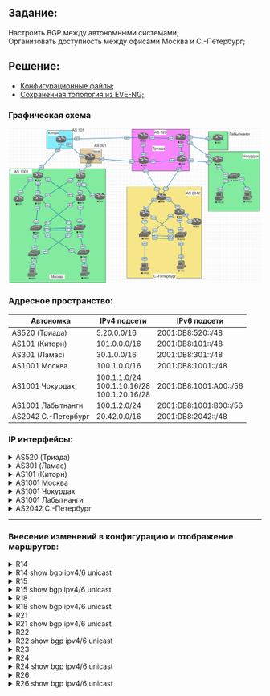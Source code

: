 ## Задание:

Настроить BGP между автономными системами;
<br>
Организовать доступность между офисами Москва и С.-Петербург;

##  Решение:

- [Конфигурационные файлы;](configs/)
- [Сохраненная топология из EVE-NG;](eve-ng_lab_eBGP.zip)

### Графическая схема

![](Topology.PNG)

### Адресное пространство:

| **Автономка**       | **IPv4 подсети**                                 | **IPv6 подсети**       |
|---------------------|--------------------------------------------------|------------------------|
| AS520 (Триада)      | 5.20.0.0/16                                      | 2001:DB8:520::/48      |
| AS101 (Киторн)      | 101.0.0.0/16                                     | 2001:DB8:101::/48      |
| AS301 (Ламас)       | 30.1.0.0/16                                      | 2001:DB8:301::/48      |
| AS1001 Москва       | 100.1.0.0/16                                     | 2001:DB8:1001::/48     |
| AS1001 Чокурдах     | 100.1.1.0/24<br>100.1.10.16/28<br>100.1.20.16/28 | 2001:DB8:1001:A00::/56 |
| AS1001 Лабытнанги   | 100.1.2.0/24                                     | 2001:DB8:1001:B00::/56 |
| AS2042 С.-Петербург | 20.42.0.0/16                                     | 2001:DB8:2042::/48     |

### IP интерфейсы:

<details>
  <summary>AS520 (Триада)</summary>

| **Device** |              **Interface**              |                                  **IPv4 Address**                                  |                                                                                  **IPv6 Address**                                                                                  |
|:----------:|:---------------------------------------:|:----------------------------------------------------------------------------------:|:----------------------------------------------------------------------------------------------------------------------------------------------------------------------------------:|
| **R23**    | Lo1<br>e0/0<br>e0/1<br>e0/2             | 5.20.0.23/32<br>5.20.23.0/31<br>172.16.1.0/31<br>172.16.1.2/31                     | 2001:DB8:520::23/128<br>FE80::23 link-local<br>FE80::23 link-local<br>FE80::23 link-local                                                                                          |
| **R24**    | Lo1<br>e0/0<br><br>e0/1<br>e0/2<br>e0/3 | 5.20.0.24/32<br>5.20.24.0/31<br><br>172.16.1.4/31<br>172.16.1.3/31<br>5.20.24.2/31 | 2001:DB8:520::24/128<br>FE80::24 link-local, **2001:DB8:520:24E0::24/112**<br><br>FE80::24 link-local<br>FE80::24 link-local<br>FE80::24 link-local, **2001:DB8:520:24E3::24/112** |
| **R25**    | Lo1<br>e0/0<br>e0/1<br>e0/2<br>e0/3     | 5.20.0.25/32<br>172.16.1.1/31<br>5.20.25.0/31<br>172.16.1.6/31<br>5.20.25.2/31     | 2001:DB8:520::25/128<br>FE80::25 link-local<br>FE80::25 link-local<br>FE80::25 link-local<br>FE80::25 link-local                                                                   |
| **R26**    | Lo1<br>e0/0<br>e0/1<br>e0/2<br>e0/3     | 5.20.0.26/32<br>172.16.1.5/31<br>5.20.26.0/31<br>172.16.1.7/31<br>5.20.26.2/31     | 2001:DB8:520::26/128<br>FE80::26 link-local<br>FE80::26 link-local<br>FE80::26 link-local<br>FE80::26 link-local, **2001:DB8:520:26E3::26/112**                                    |
</details>

<details>
  <summary>AS301 (Ламас)</summary>

| **Device** | **Interface**               | **IPv4 Address**                                               | **IPv6 Address**                                                                                                                                                                       |
|------------|-----------------------------|----------------------------------------------------------------|----------------------------------------------------------------------------------------------------------------------------------------------------------------------------------------|
| **R21**    | Lo1<br>e0/0<br>e0/1<br>e0/2 | 30.1.0.21/32<br>30.1.100.0/31<br>172.16.1.0/31<br>5.20.24.1/31 | 2001:DB8:301::21/128<br>FE80::21 link-local, **2001:DB8:301:21E0::21/112**<br>FE80::21 link-local, **2001:DB8:301:21E1::21/112**<br>FE80::21 link-local, **2001:DB8:520:24E0::21/112** |
</details>

<details>
  <summary>AS101 (Киторн)</summary>

| **Device** | **Interface**               | **IPv4 Address**                                                 | **IPv6 Address**                                                                                                                                        |
|------------|-----------------------------|------------------------------------------------------------------|---------------------------------------------------------------------------------------------------------------------------------------------------------|
| **R22**    | Lo1<br>e0/0<br>e0/1<br>e0/2 | 101.0.0.22/32<br>101.0.100.0/31<br>172.16.1.1/31<br>5.20.23.1/31 | 2001:DB8:101::22/128<br>FE80::22 link-local, **2001:DB8:101:22E0::22/112**<br>FE80::22 link-local, **2001:DB8:301:21E1::22/112**<br>FE80::22 link-local |
</details>

<details>
  <summary>AS1001 Москва</summary>

| **Device** | **Interface**                                  | **IPv4 Address**                                                                                       | **IPv6 Address**                                                                                                                                 |
|------------|------------------------------------------------|--------------------------------------------------------------------------------------------------------|--------------------------------------------------------------------------------------------------------------------------------------------------|
| **VPC1**   | eth0                                           | 100.1.10.2/28 gw 100.1.10.1                                                                            | 2001:DB8:1001:10::/64 (SLAAC)                                                                                                                    |
| **VPC7**   | eth0                                           | 100.1.20.2/28 gw 100.1.20.1                                                                            | 2001:DB8:1001:20::/64 (SLAAC)                                                                                                                    |
| **SW2**    | Lo1<br>e0/0<br>e0/1<br>vlan20                  | 100.1.0.2/32<br>172.16.1.27/31<br>172.16.1.23/31<br>100.1.20.1/28                                      | 2001:DB8:1001::2/128<br>FE80::2 link-local<br>FE80::2 link-local<br>2001:DB8:1001:20::1/64                                                       |
| **SW3**    | Lo1<br>e0/0<br>e0/1<br>vlan10                  | 100.1.0.3/32<br>172.16.1.21/31<br>172.16.1.29/31<br>100.1.10.1/28                                      | 2001:DB8:1001::3/128<br>FE80::3 link-local<br>FE80::3 link-local<br>2001:DB8:1001:10::1/64                                                       |
| **SW4**    | Lo1<br>e0/0<br>e0/1<br>e1/0<br>e1/1<br>vlan201 | 100.1.0.4/32<br>172.16.1.20/31<br>172.16.1.22/31<br>172.16.1.13/31<br>172.16.1.19/31<br>172.16.1.24/31 | 2001:DB8:1001::4/128<br>FE80::4 link-local<br>FE80::4 link-local<br>FE80::4 link-local<br>FE80::4 link-local<br>FE80::4 link-local               |
| **SW5**    | Lo1<br>e0/0<br>e0/1<br>e1/0<br>e1/1<br>vlan201 | 100.1.0.5/32<br>172.16.1.26/31<br>172.16.1.28/31<br>172.16.1.17/31<br>172.16.1.15/31<br>172.16.1.25/31 | 2001:DB8:1001::5/128<br>FE80::5 link-local<br>FE80::5 link-local<br>FE80::5 link-local<br>FE80::5 link-local<br>FE80::5 link-local               |
| **R12**    | Lo1<br>e0/0<br>e0/1<br>e0/2<br>e0/3            | 100.1.0.12/32<br>172.16.1.12/31<br>172.16.1.14/31<br>172.16.1.1/31<br>172.16.1.9/31                    | 2001:DB8:1001::12/128<br>FE80::12 link-local<br>FE80::12 link-local<br>FE80::12 link-local<br>FE80::12 link-local                                |
| **R13**    | Lo1<br>e0/0<br>e0/1<br>e0/2<br>e0/3            | 100.1.0.13/32<br>172.16.1.16/31<br>172.16.1.18/31<br>172.16.1.7/31<br>172.16.1.3/31                    | 2001:DB8:1001::13/128<br>FE80::13 link-local<br>FE80::13 link-local<br>FE80::13 link-local<br>FE80::13 link-local                                |
| **R14**    | Lo1<br>e0/0<br>e0/1<br>e0/2<br>e0/3            | 100.1.0.14/32<br>172.16.1.0/31<br>172.16.1.2/31<br>101.0.100.1/31<br>172.16.1.4/31                     | 2001:DB8:1001::14/128<br>FE80::14 link-local<br>FE80::14 link-local<br>FE80::14 link-local, **2001:DB8:301:22E0::14/112**<br>FE80::14 link-local |
| **R15**    | Lo1<br>e0/0<br>e0/1<br>e0/2<br>e0/3            | 100.1.0.15/32<br>172.16.1.6/31<br>172.16.1.8/31<br>30.1.100.1/31<br>172.16.1.10/31                     | 2001:DB8:1001::15/128<br>FE80::15 link-local<br>FE80::15 link-local<br>FE80::15 link-local, **2001:DB8:301:21E0::15/112**<br>FE80::15 link-local |
| **R19**    | Lo1<br>e0/0                                    | 100.1.0.19/32<br>172.16.1.5/31                                                                         | 2001:DB8:1001::19/128<br>FE80::19 link-local                                                                                                     |
| **R20**    | Lo1<br>e0/0                                    | 100.1.0.20/32<br>172.16.1.11/31                                                                        | 2001:DB8:1001::20/128<br>FE80::20 link-local                                                                                                     |
</details>

<details>
  <summary>AS1001 Чокурдах</summary>

| **Device** | **Interface**                   | **IPv4 Address**                                                | **IPv6 Address**                                                                                   |
|------------|---------------------------------|-----------------------------------------------------------------|----------------------------------------------------------------------------------------------------|
| **VPC30**  | eth0                            | 100.1.10.18/28 gw 100.1.10.17                                   | 2001:DB8:1001:A10::/64 (SLAAC)                                                                     |
| **VPC31**  | eth0                            | 100.1.20.18/28 gw 100.1.20.17                                   | 2001:DB8:1001:A20::/64 (SLAAC)                                                                     |
| **R28**    | Lo1<br>e0/0<br>e0/1<br>e0/2     | 100.1.1.28<br>5.20.26.1/31<br>5.20.25.3/31<br>172.16.1.0/31     | 2001:DB8:1001:AA1::28<br>FE80::28 link-local<br>FE80::28 link-local<br>FE80::28 link-local         |
| **SW29**   | Lo1<br>e0/2<br>vlan10<br>vlan20 | 100.1.1.29<br>172.16.1.1/31<br>100.1.10.17/28<br>100.1.20.17/28 | 2001:DB8:1001:AA1::29<br>FE80::29 link-local<br>2001:DB8:1001:A10::1/64<br>2001:DB8:1001:A20::1/64 |
</details>

<details>
  <summary>AS1001 Лабытнанги</summary>

| **Device** | **Interface** | **IPv4 Address**              | **IPv6 Address**                                 |
|------------|---------------|-------------------------------|--------------------------------------------------|
| **R27**    | Lo1<br>e0/0   | 100.1.2.27/32<br>5.20.25.1/31 | 2001:DB8:1001:BB2::27/128<br>FE80::27 link-local |
</details>

<details>
  <summary>AS2042 С.-Петербург</summary>

| **Device** | **Interface**                            | **IPv4 Address**                                                                    | **IPv6 Address**                                                                                                                                                                |
|------------|------------------------------------------|-------------------------------------------------------------------------------------|---------------------------------------------------------------------------------------------------------------------------------------------------------------------------------|
| **VPC**    | eth0                                     | 20.42.10.2/28 gw 20.42.10.1                                                         | 2001:DB8:2042:10::/64 (SLAAC)                                                                                                                                                   |
| **VPC8**   | eth0                                     | 20.42.20.2/28 gw 20.42.20.1                                                         | 2001:DB8:2042:20::/64 (SLAAC)                                                                                                                                                   |
| **SW9**    | Lo1<br>e0/3<br>e1/0<br>vlan10<br>vlan251 | 20.42.0.9/32<br>172.16.1.11/31<br>172.16.1.7/31<br>20.42.10.1/28<br>172.16.1.14/31  | 2001:DB8:2042::9/128<br>FE80::9 link-local<br>FE80::9 link-local<br>2001:DB8:2042:10::1/64<br>FE80::9 link-local                                                                |
| **SW10**   | Lo1<br>e0/3<br>e1/0<br>vlan20<br>vlan251 | 100.1.0.10/32<br>172.16.1.5/31<br>172.16.1.13/31<br>100.1.20.1/28<br>172.16.1.15/31 | 2001:DB8:2042::10/128<br>FE80::10 link-local<br>FE80::10 link-local<br>2001:DB8:2042:20::1/64<br>FE80::10 link-local                                                            |
| **R16**    | Lo1<br>e0/0<br>e0/1<br>e0/2<br>e0/3      | 20.42.0.16/32<br>172.16.1.4/31<br>172.16.1.1/31<br>172.16.1.6/31<br>172.16.1.8/31   | 2001:DB8:2042::16/128<br>FE80::16 link-local<br>FE80::16 link-local<br>FE80::16 link-local<br>FE80::16 link-local                                                               |
| **R17**    | Lo1<br>e0/0<br>e0/1<br>e0/2              | 20.42.0.17/32<br>172.16.1.10/31<br>172.16.1.3/31<br>172.16.1.12/31                  | 2001:DB8:2042::17/128<br>FE80::17 link-local<br>FE80::17 link-local<br>FE80::17 link-local                                                                                      |
| **R18**    | Lo1<br>e0/0<br>e0/1<br>e0/2<br>e0/3      | 20.42.0.18/32<br>172.16.1.0/31<br>172.16.1.2/31<br>5.20.24.3/31<br>5.20.26.3/31     | 2001:DB8:2042::18/128<br>FE80::18 link-local<br>FE80::18 link-local<br>FE80::18 link-local, **2001:DB8:520:24E3::18/112**<br>FE80::18 link-local, **2001:DB8:520:26E3::18/112** |
| **R32**    | Lo1<br>e0/0                              | 20.42.0.32/32<br>172.16.1.9/31                                                      | 2001:DB8:2042::32/128<br>FE80::32 link-local                                                                                                                                    |
</details>

<hr>

### Внесение изменений в конфигурацию и отображение маршрутов:
<details>
  <summary>R14</summary>
<pre>
!
interface Ethernet0/2
 ipv6 address 2001:DB8:301:22E0::14/112
!
router bgp 1001
 neighbor 2001:DB8:301:22E0::22 remote-as 101
 neighbor 101.0.100.0 remote-as 101
 !
 address-family ipv4
  network 100.1.0.0 mask 255.255.0.0
  no neighbor 2001:DB8:301:22E0::22 activate
  neighbor 101.0.100.0 activate
 exit-address-family
 !
 address-family ipv6
  network 2001:DB8:1001::/48
  neighbor 2001:DB8:301:22E0::22 activate
 exit-address-family
!
no ip route *
ip route 100.1.0.0 255.255.0.0 Null0
!
no ipv6 route ::/0 Ethernet0/2 FE80::22
ipv6 route 2001:DB8:1001::/48 Null0
!
</pre>
</details>
<details>
  <summary>R14 show bgp ipv4/6 unicast</summary>
<pre>
R14#sh bgp ipv4 unicast
BGP table version is 11, local router ID is 100.1.0.14
...
     Network          Next Hop            Metric LocPrf Weight Path
 *>  0.0.0.0          101.0.100.0                            0 101 i
 *>  5.20.0.0/16      101.0.100.0                            0 101 301 520 i
 *>  20.42.0.0/16     101.0.100.0                            0 101 301 520 ?
 *>  30.1.0.0/16      101.0.100.0                            0 101 301 i
 *>  100.1.0.0/16     0.0.0.0                  0         32768 i
 *>  100.1.1.0/24     101.0.100.0                            0 101 301 520 ?
 *>  100.1.2.0/24     101.0.100.0                            0 101 301 520 ?
 *>  100.1.10.16/28   101.0.100.0                            0 101 301 520 ?
 *>  100.1.20.16/28   101.0.100.0                            0 101 301 520 ?
 *>  101.0.0.0/16     101.0.100.0              0             0 101 i
R14#sh bgp ipv6 unicast
BGP table version is 9, local router ID is 100.1.0.14
...
     Network          Next Hop            Metric LocPrf Weight Path
 *>  ::/0             2001:DB8:101:22E0::22
                                                              0 101 i
 *>  2001:DB8:101::/48
                       2001:DB8:101:22E0::22
                                                0             0 101 i
 *>  2001:DB8:301::/48
                       2001:DB8:101:22E0::22
                                                              0 101 301 i
 *>  2001:DB8:520::/48
                       2001:DB8:101:22E0::22
                                                              0 101 301 520 i
 *>  2001:DB8:1001::/48
                       ::                       0         32768 i
 *>  2001:DB8:1001:A00::/56
                       2001:DB8:101:22E0::22
                                                              0 101 301 520 ?
 *>  2001:DB8:1001:B00::/56
                       2001:DB8:101:22E0::22
                                                              0 101 301 520 ?
 *>  2001:DB8:2042::/48
                       2001:DB8:101:22E0::22
                                                              0 101 301 520 2042 i
</pre>
</details>

<details>
  <summary>R15</summary>
<pre>
!
interface Ethernet0/2
 ipv6 address 2001:DB8:301:21E0::15/112
!
router bgp 1001
 neighbor 30.1.100.0 remote-as 301
 neighbor 2001:DB8:301:21E0::21 remote-as 301
 !
 address-family ipv4
  network 100.1.0.0 mask 255.255.0.0
  neighbor 30.1.100.0 activate
 exit-address-family
 !
 address-family ipv6
  network 2001:DB8:1001::/48
  neighbor 2001:DB8:301:21E0::21 activate
 exit-address-family
!
no ip route *
ip route 100.1.0.0 255.255.0.0 Null0
!
no ipv6 route ::/0 Ethernet0/2 FE80::21
ipv6 route 2001:DB8:1001::/48 Null0
!
</pre>
</details>
<details>
  <summary>R15 show bgp ipv4/6 unicast</summary>
<pre>
R15#sh bgp ipv4 unicast
BGP table version is 320, local router ID is 100.1.0.15
...
     Network          Next Hop            Metric LocPrf Weight Path
 *>  0.0.0.0          30.1.100.0                             0 301 i
 *>  5.20.0.0/16      30.1.100.0                             0 301 520 i
 *>  20.42.0.0/16     30.1.100.0                             0 301 520 2042 i
 *>  30.1.0.0/16      30.1.100.0               0             0 301 i
 *>  100.1.0.0/16     0.0.0.0                  0         32768 i
 *>  100.1.1.0/24     30.1.100.0                             0 301 520 ?
 *>  100.1.2.0/24     30.1.100.0                             0 301 520 ?
 *>  100.1.10.16/28   30.1.100.0                             0 301 520 ?
 *>  100.1.20.16/28   30.1.100.0                             0 301 520 ?
 *>  101.0.0.0/16     30.1.100.0                             0 301 101 i
R15#sh bgp ipv6 unicast
BGP table version is 175, local router ID is 100.1.0.15
...
     Network          Next Hop            Metric LocPrf Weight Path
 *>  ::/0             2001:DB8:301:21E0::21
                                                              0 301 i
 *>  2001:DB8:101::/48
                       2001:DB8:301:21E0::21
                                                              0 301 101 i
 *>  2001:DB8:301::/48
                       2001:DB8:301:21E0::21
                                                0             0 301 i
 *>  2001:DB8:520::/48
                       2001:DB8:301:21E0::21
                                                              0 301 520 i
 *>  2001:DB8:1001::/48
                       ::                       0         32768 i
 *>  2001:DB8:1001:A00::/56
                       2001:DB8:301:21E0::21
                                                              0 301 520 ?
 *>  2001:DB8:1001:B00::/56
                       2001:DB8:301:21E0::21
                                                              0 301 520 ?
 *>  2001:DB8:2042::/48
                       2001:DB8:301:21E0::21
                                                              0 301 520 2042 i
</pre>
</details>

<details>
  <summary>R18</summary>
<pre>
!
interface Ethernet0/2
 ipv6 address 2001:DB8:520:24E3::18/112
!
interface Ethernet0/3
 ipv6 address 2001:DB8:520:26E3::18/112
!
router eigrp SPB
 !
 address-family ipv4 unicast autonomous-system 2042
  !
  af-interface Ethernet0/1
   summary-address 0.0.0.0 0.0.0.0
  exit-af-interface
  !
  af-interface Ethernet0/0
   summary-address 0.0.0.0 0.0.0.0
  exit-af-interface
  !
 exit-address-family
 !
 address-family ipv6 unicast autonomous-system 2042
  !
  af-interface Ethernet0/1
   summary-address ::/0
  exit-af-interface
  !
  af-interface Ethernet0/0
   summary-address ::/0
  exit-af-interface
  !
 exit-address-family
!
router bgp 2042
 neighbor 5.20.24.2 remote-as 520
 neighbor 5.20.26.2 remote-as 520
 neighbor 2001:DB8:520:24E3::24 remote-as 520
 neighbor 2001:DB8:520:26E3::26 remote-as 520
 !
 address-family ipv4
  network 20.42.0.0 mask 255.255.0.0
  neighbor 5.20.24.2 activate
  neighbor 5.20.26.2 activate
 exit-address-family
 !
 address-family ipv6
  network 2001:DB8:2042::/48
  neighbor 2001:DB8:520:24E3::24 activate
  neighbor 2001:DB8:520:26E3::26 activate
 exit-address-family
!
no ip route *
!
no ipv6 route ::/0 Ethernet0/3 FE80::26 2
no ipv6 route ::/0 Ethernet0/2 FE80::24
!
</pre>
</details>
<details>
  <summary>R18 show bgp ipv4/6 unicast</summary>
<pre>
R18#sh bgp ipv4 unicast
BGP table version is 44, local router ID is 20.42.0.18
...
     Network          Next Hop            Metric LocPrf Weight Path
 r   0.0.0.0          5.20.24.2                              0 520 i
 r>                   5.20.26.2                              0 520 i
 *   5.20.0.0/16      5.20.24.2                0             0 520 i
 *>                   5.20.26.2                0             0 520 i
 *>  20.42.0.0/16     172.16.1.1         1024640         32768 i
 *>  30.1.0.0/16      5.20.26.2               10             0 520 ?
 *                    5.20.24.2                              0 520 301 i
 *>  100.1.0.0/16     5.20.26.2               10             0 520 ?
 *                    5.20.24.2                              0 520 301 1001 i
 *>  100.1.1.0/24     5.20.26.2               10             0 520 ?
 *                    5.20.24.2               20             0 520 ?
 *>  100.1.2.0/24     5.20.26.2               10             0 520 ?
 *                    5.20.24.2               20             0 520 ?
 *>  100.1.10.16/28   5.20.26.2               10             0 520 ?
 *                    5.20.24.2               20             0 520 ?
 *>  100.1.20.16/28   5.20.26.2               10             0 520 ?
 *                    5.20.24.2               20             0 520 ?
 *>  101.0.0.0/16     5.20.26.2               10             0 520 ?
 *                    5.20.24.2                              0 520 301 101 i
R18#sh bgp ipv6 unicast
BGP table version is 31, local router ID is 20.42.0.18
...
     Network          Next Hop            Metric LocPrf Weight Path
 r   ::/0             2001:DB8:520:24E3::24
                                                              0 520 i
 r>                   2001:DB8:520:26E3::26
                                                              0 520 i
 *>  2001:DB8:101::/48
                       2001:DB8:520:24E3::24
                                                              0 520 301 101 i
 *>  2001:DB8:301::/48
                       2001:DB8:520:24E3::24
                                                              0 520 301 i
 *   2001:DB8:520::/48
                       2001:DB8:520:24E3::24
                                                0             0 520 i
 *>                   2001:DB8:520:26E3::26
                                                0             0 520 i
 *>  2001:DB8:1001::/48
                       2001:DB8:520:24E3::24
                                                              0 520 301 1001 i
 *>  2001:DB8:1001:A00::/56
                       2001:DB8:520:24E3::24
                                               10             0 520 ?
 *   2001:DB8:1001:B00::/56
                       2001:DB8:520:24E3::24
                                               20             0 520 ?
 *>                   2001:DB8:520:26E3::26
                                               10             0 520 ?
 *>  2001:DB8:2042::/48
                       FE80::16           1024640         32768 i
</pre>
</details>

<details>
  <summary>R21</summary>
<pre>
!
interface Ethernet0/0
 ipv6 address 2001:DB8:301:21E0::21/112
!
interface Ethernet0/1
 ipv6 address 2001:DB8:301:21E1::21/112
!
interface Ethernet0/2
 ipv6 address 2001:DB8:520:24E0::21/112
!
router bgp 301
 neighbor 5.20.24.0 remote-as 520
 neighbor 30.1.100.1 remote-as 1001
 neighbor 2001:DB8:301:21E0::15 remote-as 1001
 neighbor 2001:DB8:301:21E1::22 remote-as 101
 neighbor 2001:DB8:520:24E0::24 remote-as 520
 neighbor 172.16.1.1 remote-as 101
 !
 address-family ipv4
  network 30.1.0.0 mask 255.255.0.0
  neighbor 5.20.24.0 activate
  neighbor 30.1.100.1 activate
  neighbor 30.1.100.1 default-originate
  neighbor 172.16.1.1 activate
 exit-address-family
 !
 address-family ipv6
  network 2001:DB8:301::/48
  neighbor 2001:DB8:301:21E0::15 activate
  neighbor 2001:DB8:301:21E0::15 default-originate
  neighbor 2001:DB8:301:21E1::22 activate
  neighbor 2001:DB8:520:24E0::24 activate
 exit-address-family
!
no ip route *
ip route 30.1.0.0 255.255.0.0 Null0
!
no ipv6 route 2001:DB8:101::/48 Ethernet0/1 FE80::22
no ipv6 route 2001:DB8:1001:A00::/56 Ethernet0/1 FE80::22 2
no ipv6 route 2001:DB8:1001:A00::/56 Ethernet0/2 FE80::24
no ipv6 route 2001:DB8:1001:B00::/56 Ethernet0/1 FE80::22 2
no ipv6 route 2001:DB8:1001:B00::/56 Ethernet0/2 FE80::24
no ipv6 route 2001:DB8:1001::/48 Ethernet0/0 FE80::15
no ipv6 route 2001:DB8:1001::/48 Ethernet0/1 FE80::22 2
no ipv6 route ::/0 Ethernet0/2 FE80::24
no ipv6 route ::/0 Ethernet0/1 FE80::22 2
ipv6 route 2001:DB8:301::/48 Null0
!
</pre>
</details>
<details>
  <summary>R21 show bgp ipv4/6 unicast</summary>
<pre>
R21#sh bgp ipv4 unicast
BGP table version is 349, local router ID is 30.1.0.21
...
     Network          Next Hop            Metric LocPrf Weight Path
     0.0.0.0          0.0.0.0                                0 i
 *>  5.20.0.0/16      5.20.24.0                0             0 520 i
 *>  20.42.0.0/16     5.20.24.0                              0 520 2042 i
 *>  30.1.0.0/16      0.0.0.0                  0         32768 i
 *   100.1.0.0/16     172.16.1.1                             0 101 1001 i
 *>                   30.1.100.1               0             0 1001 i
 *>  100.1.1.0/24     5.20.24.0               20             0 520 ?
 *>  100.1.2.0/24     5.20.24.0               20             0 520 ?
 *>  100.1.10.16/28   5.20.24.0               20             0 520 ?
 *>  100.1.20.16/28   5.20.24.0               20             0 520 ?
 *>  101.0.0.0/16     172.16.1.1               0             0 101 i
R21#sh bgp ipv6 unicast
BGP table version is 178, local router ID is 30.1.0.21
...
     Network          Next Hop            Metric LocPrf Weight Path
     ::/0             ::                                     0 i
 *>  2001:DB8:101::/48
                       2001:DB8:301:21E1::22
                                                0             0 101 i
 *>  2001:DB8:301::/48
                       ::                       0         32768 i
 *>  2001:DB8:520::/48
                       2001:DB8:520:24E0::24
                                                0             0 520 i
 *>  2001:DB8:1001::/48
                       2001:DB8:301:21E0::15
                                                0             0 1001 i
 *                    2001:DB8:301:21E1::22
                                                              0 101 1001 i
 *>  2001:DB8:1001:A00::/56
                       2001:DB8:520:24E0::24
                                               10             0 520 ?
 *>  2001:DB8:1001:B00::/56
                       2001:DB8:520:24E0::24
                                               20             0 520 ?
 *>  2001:DB8:2042::/48
                       2001:DB8:520:24E0::24
                                                              0 520 2042 i
</pre>
</details>

<details>
  <summary>R22</summary>
<pre>
!
interface Ethernet0/0
 ipv6 address 2001:DB8:101:22E0::22/112
!
interface Ethernet0/1
 ipv6 address 2001:DB8:301:21E1::22/112
!
router bgp 101
 neighbor 2001:DB8:301:21E1::21 remote-as 301
 neighbor 2001:DB8:101:22E0::14 remote-as 1001
 neighbor 101.0.100.1 remote-as 1001
 neighbor 172.16.1.0 remote-as 301
 !
 address-family ipv4
  network 101.0.0.0 mask 255.255.0.0
  neighbor 101.0.100.1 activate
  neighbor 101.0.100.1 default-originate
  neighbor 172.16.1.0 activate
 exit-address-family
 !
 address-family ipv6
  network 2001:DB8:101::/48
  neighbor 2001:DB8:301:21E1::21 activate
  neighbor 2001:DB8:101:22E0::14 activate
  neighbor 2001:DB8:101:22E0::14 default-originate
 exit-address-family
!
no ip route *
ip route 0.0.0.0 0.0.0.0 5.20.23.0
ip route 101.0.0.0 255.255.0.0 Null0
!
no ipv6 route 2001:DB8:301::/48 Ethernet0/1 FE80::21
no ipv6 route 2001:DB8:1001:A00::/56 Ethernet0/1 FE80::21 2
no ipv6 route 2001:DB8:1001:A00::/56 Ethernet0/2 FE80::23
no ipv6 route 2001:DB8:1001:B00::/56 Ethernet0/1 FE80::21 2
no ipv6 route 2001:DB8:1001:B00::/56 Ethernet0/2 FE80::23
no ipv6 route 2001:DB8:1001::/48 Ethernet0/0 FE80::14
no ipv6 route 2001:DB8:1001::/48 Ethernet0/1 FE80::21 2
no ipv6 route ::/0 Ethernet0/1 FE80::21 2
ipv6 route 2001:DB8:101::/48 Null0
!
</pre>
</details>
<details>
  <summary>R22 show bgp ipv4/6 unicast</summary>
<pre>
R22#sh bgp ipv4 unicast
BGP table version is 12, local router ID is 101.0.0.22
...
     Network          Next Hop            Metric LocPrf Weight Path
     0.0.0.0          0.0.0.0                                0 i
 *>  5.20.0.0/16      172.16.1.0                             0 301 520 i
 *>  20.42.0.0/16     172.16.1.0                             0 301 520 ?
 *>  30.1.0.0/16      172.16.1.0               0             0 301 i
 *   100.1.0.0/16     172.16.1.0                             0 301 1001 i
 *>                   101.0.100.1              0             0 1001 i
 *>  100.1.1.0/24     172.16.1.0                             0 301 520 ?
 *>  100.1.2.0/24     172.16.1.0                             0 301 520 ?
 *>  100.1.10.16/28   172.16.1.0                             0 301 520 ?
 *>  100.1.20.16/28   172.16.1.0                             0 301 520 ?
 *>  101.0.0.0/16     0.0.0.0                  0         32768 i
R22#sh bgp ipv6 unicast
BGP table version is 10, local router ID is 101.0.0.22
...
     Network          Next Hop            Metric LocPrf Weight Path
     ::/0             ::                                     0 i
 *>  2001:DB8:101::/48
                       ::                       0         32768 i
 *>  2001:DB8:301::/48
                       2001:DB8:301:21E1::21
                                                0             0 301 i
 *>  2001:DB8:520::/48
                       2001:DB8:301:21E1::21
                                                              0 301 520 i
 *   2001:DB8:1001::/48
                       2001:DB8:301:21E1::21
                                                              0 301 1001 i
 *>                   2001:DB8:101:22E0::14
                                                0             0 1001 i
 *>  2001:DB8:1001:A00::/56
                       2001:DB8:301:21E1::21
                                                              0 301 520 ?
 *>  2001:DB8:1001:B00::/56
                       2001:DB8:301:21E1::21
                                                              0 301 520 ?
 *>  2001:DB8:2042::/48
                       2001:DB8:301:21E1::21
                                                              0 301 520 2042 i
</pre>
</details>

<details>
  <summary>R23</summary>
<pre>
!
no ip route *
ip route 0.0.0.0 0.0.0.0 5.20.23.1
!
no ipv6 route 2001:DB8:101::/48 Ethernet0/0 FE80::22
no ipv6 route 2001:DB8:301::/48 Ethernet0/0 FE80::22
no ipv6 route 2001:DB8:1001::/48 Ethernet0/0 FE80::22
ipv6 route ::/0 Ethernet0/0 FE80::22
!
</pre>
</details>

<details>
  <summary>R24</summary>
<pre>
!
interface Ethernet0/0
 ipv6 address 2001:DB8:520:24E0::24/112
!
interface Ethernet0/3
 ipv6 address 2001:DB8:520:24E3::24/112
!
router isis
 redistribute bgp 520
 !
 address-family ipv6
  redistribute bgp 520
 exit-address-family
!
router bgp 520
 bgp log-neighbor-changes
 neighbor 5.20.24.1 remote-as 301
 neighbor 5.20.24.3 remote-as 2042
 neighbor 2001:DB8:520:24E0::21 remote-as 301
 neighbor 2001:DB8:520:24E3::18 remote-as 2042
 !
 address-family ipv4
  network 5.20.0.0 mask 255.255.0.0
  redistribute isis level-2
  neighbor 5.20.24.1 activate
  neighbor 5.20.24.1 prefix-list FILTER_redist_to_bgp out
  neighbor 5.20.24.3 activate
  neighbor 5.20.24.3 default-originate
  neighbor 5.20.24.3 prefix-list FILTER_redist_to_bgp out
 exit-address-family
 !
 address-family ipv6
  redistribute isis level-2
  network 2001:DB8:520::/48
  neighbor 2001:DB8:520:24E0::21 activate
  neighbor 2001:DB8:520:24E0::21 prefix-list FILTER_redist_to_bgpv6 out
  neighbor 2001:DB8:520:24E3::18 activate
  neighbor 2001:DB8:520:24E3::18 default-originate
  neighbor 2001:DB8:520:24E3::18 prefix-list FILTER_redist_to_bgpv6 out
 exit-address-family
!
no ip route *
ip route 5.20.0.0 255.255.0.0 Null0
!
ip prefix-list FILTER_redist_to_bgp seq 10 deny 172.16.0.0/16 le 32
ip prefix-list FILTER_redist_to_bgp seq 20 permit 5.20.0.0/16
ip prefix-list FILTER_redist_to_bgp seq 21 deny 5.20.0.0/16 le 32
ip prefix-list FILTER_redist_to_bgp seq 30 permit 0.0.0.0/0 le 32
!
no ipv6 route 2001:DB8:101::/48 Ethernet0/0 FE80::21
no ipv6 route 2001:DB8:301::/48 Ethernet0/0 FE80::21
no ipv6 route 2001:DB8:1001::/48 Ethernet0/0 FE80::21
no ipv6 route 2001:DB8:2042::/48 Ethernet0/3 FE80::18
ipv6 route 2001:DB8:520::/48 Null0
!
ipv6 prefix-list FILTER_redist_to_bgpv6 seq 20 permit 2001:DB8:520::/48
ipv6 prefix-list FILTER_redist_to_bgpv6 seq 21 deny 2001:DB8:520::/48 le 128
ipv6 prefix-list FILTER_redist_to_bgpv6 seq 30 permit ::/0 le 128
!
</pre>
</details>
<details>
  <summary>R24 show bgp ipv4/6 unicast</summary>
<pre>
R24#sh bgp ipv4 unicast
BGP table version is 52, local router ID is 5.20.0.24
...
     Network          Next Hop            Metric LocPrf Weight Path
     0.0.0.0          0.0.0.0                                0 i
 *>  5.20.0.0/16      0.0.0.0                  0         32768 i
 *>  5.20.0.23/32     172.16.1.2              20         32768 ?
 *>  5.20.0.25/32     172.16.1.2              30         32768 ?
 *>  5.20.0.26/32     172.16.1.5              20         32768 ?
 *>  20.42.0.0/16     5.20.24.3          1024640             0 2042 i
 *>  30.1.0.0/16      5.20.24.1                0             0 301 i
 *>  100.1.0.0/16     5.20.24.1                              0 301 1001 i
 *>  100.1.1.0/24     172.16.1.2              20         32768 ?
 *>  100.1.2.0/24     172.16.1.2              20         32768 ?
 *>  100.1.10.16/28   172.16.1.2              20         32768 ?
 *>  100.1.20.16/28   172.16.1.2              20         32768 ?
 *>  101.0.0.0/16     5.20.24.1                              0 301 101 i
 *>  172.16.1.0/31    172.16.1.2              20         32768 ?
 *>  172.16.1.6/31    172.16.1.5              20         32768 ?
R24#sh bgp ipv6 unicast
BGP table version is 18, local router ID is 5.20.0.24
...
     Network          Next Hop            Metric LocPrf Weight Path
     ::/0             ::                                     0 i
 *>  2001:DB8:101::/48
                       2001:DB8:520:24E0::21
                                                              0 301 101 i
 *>  2001:DB8:301::/48
                       2001:DB8:520:24E0::21
                                                0             0 301 i
 *>  2001:DB8:520::/48
                       ::                       0         32768 i
 *>  2001:DB8:520::23/128
                       FE80::23                20         32768 ?
 *>  2001:DB8:520::25/128
                       FE80::26                30         32768 ?
 *>  2001:DB8:520::26/128
                       FE80::26                20         32768 ?
 *>  2001:DB8:1001::/48
                       2001:DB8:520:24E0::21
                                                              0 301 1001 i
 *>  2001:DB8:1001:A00::/56
                       FE80::26                10         32768 ?
 *>  2001:DB8:1001:B00::/56
                       FE80::26                20         32768 ?
 *>  2001:DB8:2042::/48
                       2001:DB8:520:24E3::18
                                          1024640             0 2042 i
</pre>
</details>

<details>
  <summary>R26</summary>
<pre>
!
interface Ethernet0/3
 ipv6 address 2001:DB8:520:26E3::26/112
!
router isis
 redistribute bgp 520
 !
 address-family ipv6
  redistribute bgp 520
 exit-address-family
!
router bgp 520
 neighbor 5.20.26.3 remote-as 2042
 neighbor 2001:DB8:520:26E3::18 remote-as 2042
 !
 address-family ipv4
  network 5.20.0.0 mask 255.255.0.0
  redistribute isis level-2
  neighbor 5.20.26.3 activate
  neighbor 5.20.26.3 default-originate
  neighbor 5.20.26.3 prefix-list FILTER_redist_to_bgp out
 exit-address-family
 !
 address-family ipv6
  redistribute isis level-2
  network 2001:DB8:520::/48
  neighbor 2001:DB8:520:26E3::18 activate
  neighbor 2001:DB8:520:26E3::18 default-originate
  neighbor 2001:DB8:520:26E3::18 prefix-list FILTER_redist_to_bgpv6 out
 exit-address-family
!
ip route 5.20.0.0 255.255.0.0 Null0
!
ip prefix-list FILTER_redist_to_bgp seq 10 deny 172.16.0.0/16 le 32
ip prefix-list FILTER_redist_to_bgp seq 20 permit 5.20.0.0/16
ip prefix-list FILTER_redist_to_bgp seq 21 deny 5.20.0.0/16 le 32
ip prefix-list FILTER_redist_to_bgp seq 30 permit 0.0.0.0/0 le 32
!
ipv6 route 2001:DB8:520::/48 Null0
ipv6 route 2001:DB8:1001:A00::/56 Ethernet0/1 FE80::28
!
ipv6 prefix-list FILTER_redist_to_bgpv6 seq 20 permit 2001:DB8:520::/48
ipv6 prefix-list FILTER_redist_to_bgpv6 seq 21 deny 2001:DB8:520::/48 le 128
ipv6 prefix-list FILTER_redist_to_bgpv6 seq 30 permit ::/0 le 128
!
</pre>
</details>
<details>
  <summary>R26 show bgp ipv4/6 unicast</summary>
<pre>
R26#sh bgp ipv4 unicast
BGP table version is 65, local router ID is 5.20.0.26
...
     Network          Next Hop            Metric LocPrf Weight Path
     0.0.0.0          0.0.0.0                                0 i
 *>  5.20.0.0/16      0.0.0.0                  0         32768 i
 *>  5.20.0.23/32     172.16.1.4              30         32768 ?
 *>  5.20.0.24/32     172.16.1.4              20         32768 ?
 *>  5.20.0.25/32     172.16.1.6              20         32768 ?
 *>  20.42.0.0/16     5.20.26.3          1024640             0 2042 i
 *>  30.1.0.0/16      172.16.1.4              10         32768 ?
 *>  100.1.0.0/16     172.16.1.4              10         32768 ?
 *>  100.1.1.0/24     172.16.1.6              10         32768 ?
 *>  100.1.2.0/24     172.16.1.6              10         32768 ?
 *>  100.1.10.16/28   172.16.1.6              10         32768 ?
 *>  100.1.20.16/28   172.16.1.6              10         32768 ?
 *>  101.0.0.0/16     172.16.1.4              10         32768 ?
 *>  172.16.1.0/31    172.16.1.6              20         32768 ?
 *>  172.16.1.2/31    172.16.1.4              20         32768 ?
R26#sh bgp ipv6 unicast
BGP table version is 21, local router ID is 5.20.0.26
...
     Network          Next Hop            Metric LocPrf Weight Path
     ::/0             ::                                     0 i
 *>  2001:DB8:520::/48
                       ::                       0         32768 i
 *>  2001:DB8:520::23/128
                       FE80::24                30         32768 ?
 *>  2001:DB8:520::24/128
                       FE80::24                20         32768 ?
 *>  2001:DB8:520::25/128
                       FE80::25                20         32768 ?
 *>  2001:DB8:1001:B00::/56
                       FE80::25                10         32768 ?
 *>  2001:DB8:2042::/48
                       2001:DB8:520:26E3::18
                                          1024640             0 2042 i
</pre>
</details>

